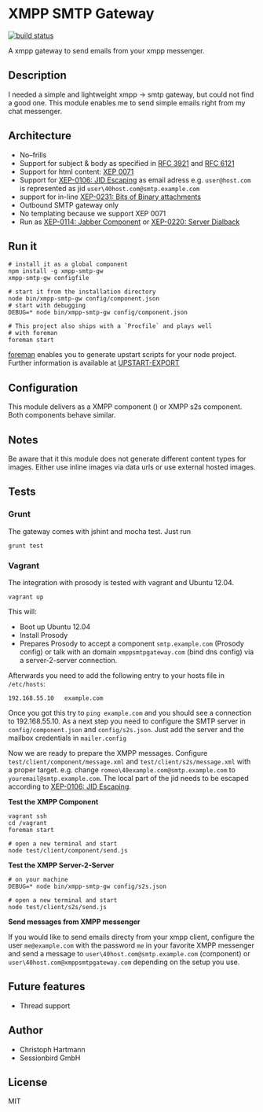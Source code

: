 # XMPP SMTP Gateway

[![build status](https://secure.travis-ci.org/chris-rock/xmpp-smtp-gw.png)](http://travis-ci.org/chris-rock/xmpp-smtp-gw)

A xmpp gateway to send emails from your xmpp messenger.

## Description

I needed a simple and lightweight xmpp -> smtp gateway, but could not find a good one. This module enables me to send simple emails right from my chat messenger.

## Architecture 

- No–frills
- Support for subject & body as specified in [RFC 3921](http://xmpp.org/rfcs/rfc3921.html#stanzas-extended) and [RFC 6121](http://tools.ietf.org/html/rfc6121#section-5.2)
- Support for html content: [XEP 0071](http://www.xmpp.org/extensions/xep-0071.html)
- Support for [XEP-0106: JID Escaping](http://xmpp.org/extensions/xep-0106.html) as email adress e.g. `user@host.com` is represented as jid `user\40host.com@smtp.example.com`
- support for in-line [XEP-0231: Bits of Binary attachments](http://xmpp.org/extensions/xep-0231.html)
- Outbound SMTP gateway only
- No templating because we support XEP 0071
- Run as [XEP-0114: Jabber Component](http://xmpp.org/extensions/xep-0114.html) or [XEP-0220: Server Dialback](http://xmpp.org/extensions/xep-0220.html)

## Run it

    # install it as a global component
    npm install -g xmpp-smtp-gw
    xmpp-smtp-gw configfile

    # start it from the installation directory
    node bin/xmpp-smtp-gw config/component.json
    # start with debugging
    DEBUG=* node bin/xmpp-smtp-gw config/component.json

    # This project also ships with a `Procfile` and plays well 
    # with foreman 
    foreman start 

[foreman](http://ddollar.github.io/foreman/) enables you to generate upstart scripts for your node project. Further information is available at [UPSTART-EXPORT](http://ddollar.github.io/foreman/#UPSTART-EXPORT)

## Configuration

This module delivers as a XMPP component () or XMPP s2s component. Both components behave similar.

## Notes

Be aware that it this module does not generate different content types for images. Either use inline images via data urls or use external hosted images.

## Tests

### Grunt 

The gateway comes with jshint and mocha test. Just run 

    grunt test

### Vagrant

The integration with prosody is tested with vagrant and Ubuntu 12.04.

    vagrant up

This will:

 - Boot up Ubuntu 12.04
 - Install Prosody
 - Prepares Prosody to accept a component `smtp.example.com` (Prosody config) or talk with an domain `xmppsmtpgateway.com` (bind dns config) via a server-2-server connection.

Afterwards you need to add the following entry to your hosts file in `/etc/hosts`:

    192.168.55.10   example.com

Once you got this try to `ping example.com` and you should see a connection to 192.168.55.10. As a next step you need to configure the SMTP server in `config/component.json` and `config/s2s.json`. Just add the server and the mailbox credentials in `mailer.config`

Now we are ready to prepare the XMPP messages. Configure `test/client/component/message.xml` and `test/client/s2s/message.xml` with a proper target. e.g. change `romeo\40example.com@smtp.example.com` to `youremail@smtp.example.com`. The local part of the jid needs to be escaped according to [XEP-0106: JID Escaping](http://xmpp.org/extensions/xep-0106.html).

**Test the XMPP Component**

    vagrant ssh
    cd /vagrant
    foreman start

    # open a new terminal and start
    node test/client/component/send.js

**Test the XMPP Server-2-Server**

    # on your machine 
    DEBUG=* node bin/xmpp-smtp-gw config/s2s.json

    # open a new terminal and start
    node test/client/s2s/send.js

**Send messages from XMPP messenger**

If you would like to send emails directy from your xmpp client, configure the user `me@example.com` with the password `me` in your favorite XMPP messenger and send a message to `user\40host.com@smtp.example.com` (component) or `user\40host.com@xmppsmtpgateway.com` depending on the setup you use.

## Future features

- Thread support  

## Author

- Christoph Hartmann
- Sessionbird GmbH

## License

MIT
